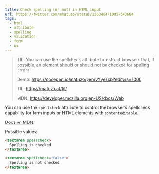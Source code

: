 ```yaml
---
title: Check spelling (or not) in HTML input
url: https://twitter.com/mmatuzo/status/1363484710857543684
tags:
  - html
  - attribute
  - spelling
  - validation
  - form
  - ux
---
```


> TIL: You can use the spellcheck attribute to instruct browsers that, if possible, an element should or should not be checked for spelling errors.
>
> Demo: https://codepen.io/matuzo/pen/vYyeYxb?editors=1000
>
> TIL: https://matuzo.at/til/
>
> MDN: https://developer.mozilla.org/en-US/docs/Web

You can use the `spellcheck` attribute to control the browser's spellcheck capability for form inputs or HTML elements with `contenteditable`.

[Docs on MDN](https://developer.mozilla.org/en-US/docs/Web/HTML/Global_attributes/spellcheck).

Possible values:

```html
<textarea spellcheck>
  Spelling is checked
</textarea>

<textarea spellcheck="false">
  Spelling is not checked
</textarea>
```